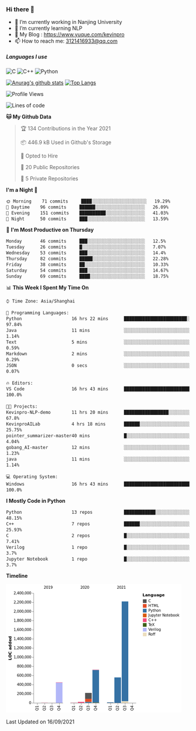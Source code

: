 ### Hi there 👋

- 🔭 I’m currently working in Nanjing University
- 🌱 I’m currently learning NLP
- 👯 My Blog : https://www.yuque.com/kevinpro
- 📫 How to reach me: 3121416933@qq.com

##### Languages I use
![C](https://img.shields.io/badge/-C-000000?style=flat&logo=c)
![C++](https://img.shields.io/badge/-C++-000000?style=flat&logo=c%2B%2B)
![Python](https://img.shields.io/badge/-Python-000000?style=flat&logo=python)

[![Anurag's github stats](https://github-readme-stats.vercel.app/api?username=Ricardokevins)](https://github.com/anuraghazra/github-readme-stats)
[![Top Langs](https://github-readme-stats.vercel.app/api/top-langs/?username=Ricardokevins)](https://github.com/anuraghazra/github-readme-stats)

<!--START_SECTION:waka-->
![Profile Views](http://img.shields.io/badge/Profile%20Views-1-blue)

![Lines of code](https://img.shields.io/badge/From%20Hello%20World%20I%27ve%20Written-4.2%20million%20lines%20of%20code-blue)

**🐱 My Github Data** 

> 🏆 134 Contributions in the Year 2021
 > 
> 📦 446.9 kB Used in Github's Storage 
 > 
> 💼 Opted to Hire
 > 
> 📜 20 Public Repositories 
 > 
> 🔑 5 Private Repositories  
 > 
**I'm a Night 🦉** 

```text
🌞 Morning    71 commits     ████░░░░░░░░░░░░░░░░░░░░░   19.29% 
🌆 Daytime    96 commits     ██████░░░░░░░░░░░░░░░░░░░   26.09% 
🌃 Evening    151 commits    ██████████░░░░░░░░░░░░░░░   41.03% 
🌙 Night      50 commits     ███░░░░░░░░░░░░░░░░░░░░░░   13.59%

```
📅 **I'm Most Productive on Thursday** 

```text
Monday       46 commits     ███░░░░░░░░░░░░░░░░░░░░░░   12.5% 
Tuesday      26 commits     █░░░░░░░░░░░░░░░░░░░░░░░░   7.07% 
Wednesday    53 commits     ███░░░░░░░░░░░░░░░░░░░░░░   14.4% 
Thursday     82 commits     █████░░░░░░░░░░░░░░░░░░░░   22.28% 
Friday       38 commits     ██░░░░░░░░░░░░░░░░░░░░░░░   10.33% 
Saturday     54 commits     ███░░░░░░░░░░░░░░░░░░░░░░   14.67% 
Sunday       69 commits     ████░░░░░░░░░░░░░░░░░░░░░   18.75%

```


📊 **This Week I Spent My Time On** 

```text
⌚︎ Time Zone: Asia/Shanghai

💬 Programming Languages: 
Python                   16 hrs 22 mins      ████████████████████████░   97.84% 
Java                     11 mins             ░░░░░░░░░░░░░░░░░░░░░░░░░   1.14% 
Text                     5 mins              ░░░░░░░░░░░░░░░░░░░░░░░░░   0.59% 
Markdown                 2 mins              ░░░░░░░░░░░░░░░░░░░░░░░░░   0.29% 
JSON                     0 secs              ░░░░░░░░░░░░░░░░░░░░░░░░░   0.07%

🔥 Editors: 
VS Code                  16 hrs 43 mins      █████████████████████████   100.0%

🐱‍💻 Projects: 
Kevinpro-NLP-demo        11 hrs 20 mins      █████████████████░░░░░░░░   67.8% 
KevinproAILab            4 hrs 18 mins       ██████░░░░░░░░░░░░░░░░░░░   25.75% 
pointer_summarizer-master40 mins             █░░░░░░░░░░░░░░░░░░░░░░░░   4.04% 
gobang_AI-master         12 mins             ░░░░░░░░░░░░░░░░░░░░░░░░░   1.23% 
java                     11 mins             ░░░░░░░░░░░░░░░░░░░░░░░░░   1.14%

💻 Operating System: 
Windows                  16 hrs 43 mins      █████████████████████████   100.0%

```

**I Mostly Code in Python** 

```text
Python                   13 repos            ████████████░░░░░░░░░░░░░   48.15% 
C++                      7 repos             ██████░░░░░░░░░░░░░░░░░░░   25.93% 
C                        2 repos             █░░░░░░░░░░░░░░░░░░░░░░░░   7.41% 
Verilog                  1 repo              █░░░░░░░░░░░░░░░░░░░░░░░░   3.7% 
Jupyter Notebook         1 repo              █░░░░░░░░░░░░░░░░░░░░░░░░   3.7%

```


**Timeline**

![Chart not found](https://raw.githubusercontent.com/Ricardokevins/Ricardokevins/master/charts/bar_graph.png) 


 Last Updated on 16/09/2021
<!--END_SECTION:waka-->
